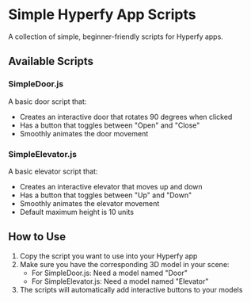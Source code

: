 # Simple Hyperfy App Scripts

A collection of simple, beginner-friendly scripts for Hyperfy apps.

## Available Scripts

### SimpleDoor.js
A basic door script that:
- Creates an interactive door that rotates 90 degrees when clicked
- Has a button that toggles between "Open" and "Close"
- Smoothly animates the door movement

### SimpleElevator.js
A basic elevator script that:
- Creates an interactive elevator that moves up and down
- Has a button that toggles between "Up" and "Down"
- Smoothly animates the elevator movement
- Default maximum height is 10 units

## How to Use

1. Copy the script you want to use into your Hyperfy app
2. Make sure you have the corresponding 3D model in your scene:
   - For SimpleDoor.js: Need a model named "Door"
   - For SimpleElevator.js: Need a model named "Elevator"
3. The scripts will automatically add interactive buttons to your models 